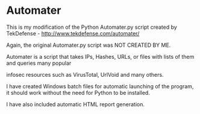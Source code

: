 # Automater
This is my modification of the Python Automater.py script created by TekDefense - http://www.tekdefense.com/automater/

Again, the original Automater.py script was NOT CREATED BY ME.

Automater is a script that takes IPs, Hashes, URLs, or files with lists of them and queries many popular 

infosec resources such as VirusTotal, UrlVoid and many others.

I have created Windows batch files for automatic launching of the program, it should work without the need for Python to be installed.

I have also included automatic HTML report generation.
